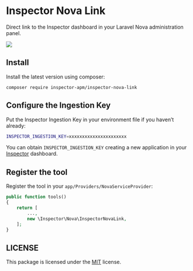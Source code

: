 # Inspector Nova Link

Direct link to the Inspector dashboard in your Laravel Nova administration panel.

![](https://app.inspector.dev/images/docs/inspector-nova-link-screen.png)

## Install

Install the latest version using composer:

```sehll
composer require inspector-apm/inspector-nova-link
```

## Configure the Ingestion Key

Put the Inspector Ingestion Key in your environment file if you haven’t already:

```bash
INSPECTOR_INGESTION_KEY=xxxxxxxxxxxxxxxxxxxxxx
```

You can obtain `INSPECTOR_INGESTION_KEY` creating a new application in your [Inspector](https://app.inspector.dev) dashboard.

## Register the tool

Register the tool in your `app/Providers/NovaServiceProvider`:

```php
public function tools()
{
    return [
        ...,
        new \Inspector\Nova\InspectorNovaLink,
    ];
}
```

## LICENSE

This package is licensed under the [MIT](LICENSE) license.
